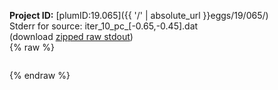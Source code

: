 **Project ID:** [plumID:19.065]({{ '/' | absolute_url }}eggs/19/065/)  
Stderr for source:  iter_10_pc_[-0.65,-0.45].dat   
(download [zipped raw stdout](iter_10_pc_[-0.65,-0.45].dat.plumed.stdout.txt.zip))  
{% raw %}
<pre>
</pre>
{% endraw %}
